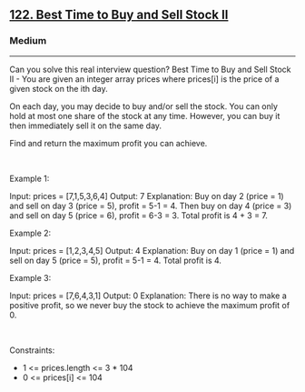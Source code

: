 <h2><a href="https://leetcode.com/problems/best-time-to-buy-and-sell-stock-ii/">122. Best Time to Buy and Sell Stock II</a></h2><h3>Medium</h3><hr>Can you solve this real interview question? Best Time to Buy and Sell Stock II - You are given an integer array prices where prices[i] is the price of a given stock on the ith day.

On each day, you may decide to buy and/or sell the stock. You can only hold at most one share of the stock at any time. However, you can buy it then immediately sell it on the same day.

Find and return the maximum profit you can achieve.

 

Example 1:


Input: prices = [7,1,5,3,6,4]
Output: 7
Explanation: Buy on day 2 (price = 1) and sell on day 3 (price = 5), profit = 5-1 = 4.
Then buy on day 4 (price = 3) and sell on day 5 (price = 6), profit = 6-3 = 3.
Total profit is 4 + 3 = 7.


Example 2:


Input: prices = [1,2,3,4,5]
Output: 4
Explanation: Buy on day 1 (price = 1) and sell on day 5 (price = 5), profit = 5-1 = 4.
Total profit is 4.


Example 3:


Input: prices = [7,6,4,3,1]
Output: 0
Explanation: There is no way to make a positive profit, so we never buy the stock to achieve the maximum profit of 0.


 

Constraints:

 * 1 <= prices.length <= 3 * 104
 * 0 <= prices[i] <= 104